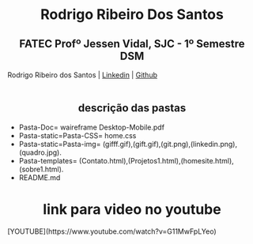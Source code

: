 <h1 align="center">Rodrigo Ribeiro Dos Santos</h1>
<h2 align="center"> FATEC Profº Jessen Vidal, SJC - 1º Semestre DSM </h2>
<div>
 
Rodrigo Ribeiro dos Santos | [Linkedin](https://www.linkedin.com/in/rodrigo-ribeiro-5008211b8/) | [Github](https://github.com/rodrigoribeiro027)  
<br>



</div>

<div>
 <h2 align="center"> descrição das pastas </h2>
 <ul>
    <Li>Pasta-Doc= waireframe Desktop-Mobile.pdf  </Li>
    <Li>Pasta-static=Pasta-CSS= home.css </Li>
    <Li>Pasta-static=Pasta-img= (gifff.gif),(gift.gif),(git.png),(linkedin.png),(quadro.jpg). </Li>
    <Li>Pasta-templates= (Contato.html),(Projetos1.html),(homesite.html),(sobre1.html). </Li>
    <Li>README.md
  </ul>
 <div>
 
<div>
<h1 align="center">link para video no youtube</h1>
 [YOUTUBE](https://www.youtube.com/watch?v=G11MwFpLYeo)
 <div>
 
